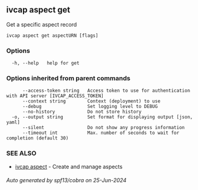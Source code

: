 ## ivcap aspect get

Get a specific aspect record

```
ivcap aspect get aspectURN [flags]
```

### Options

```
  -h, --help   help for get
```

### Options inherited from parent commands

```
      --access-token string   Access token to use for authentication with API server [IVCAP_ACCESS_TOKEN]
      --context string        Context (deployment) to use
      --debug                 Set logging level to DEBUG
      --no-history            Do not store history
  -o, --output string         Set format for displaying output [json, yaml]
      --silent                Do not show any progress information
      --timeout int           Max. number of seconds to wait for completion (default 30)
```

### SEE ALSO

* [ivcap aspect](ivcap_aspect.md)	 - Create and manage aspects

###### Auto generated by spf13/cobra on 25-Jun-2024
